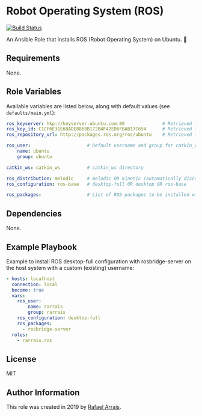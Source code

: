 Robot Operating System (ROS)
=========

[![Build Status](https://travis-ci.org/rarrais/ansible-role-ros.svg?branch=master)](https://travis-ci.org/rarrais/ansible-role-ros)

An Ansible Role that installs ROS (Robot Operating System) on Ubuntu. 🤖

Requirements
------------

None.

Role Variables
--------------

Available variables are listed below, along with default values (see `defaults/main.yml`):

   ```yaml
   ros_keyserver: hkp://keyserver.ubuntu.com:80              # Retrieved from ROS Installation instructions
   ros_key_id: C1CF6E31E6BADE8868B172B4F42ED6FBAB17C654      # Retrieved from ROS Installation instructions
   ros_repository_url: http://packages.ros.org/ros/ubuntu    # Retrieved from ROS Installation instructions

   ros_user:                     # Default username and group for catkin_ws installation
       name: ubuntu
       group: ubuntu

   catkin_ws: catkin_ws          # catkin_ws directory

   ros_distribution: melodic     # melodic OR kinetic (automatically discoverable according to Ubuntu version)
   ros_configuration: ros-base   # desktop-full OR desktop OR ros-base

   ros_packages:                 # List of ROS packages to be installed without ros-<distro> prefix
   ```

Dependencies
------------

None.

Example Playbook
----------------

Example to install ROS desktop-full configuration with rosbridge-server on the host system with a custom (existing) username:

   ```yaml
   - hosts: localhost
     connection: local
     become: true
     vars:
       ros_user:
           name: rarrais
           group: rarrais
       ros_configuration: desktop-full
       ros_packages:
         - rosbridge-server
     roles:
       - rarrais.ros
   ```


License
-------

MIT

Author Information
------------------

This role was created in 2019 by [Rafael Arrais](https://github.com/rarrais).
